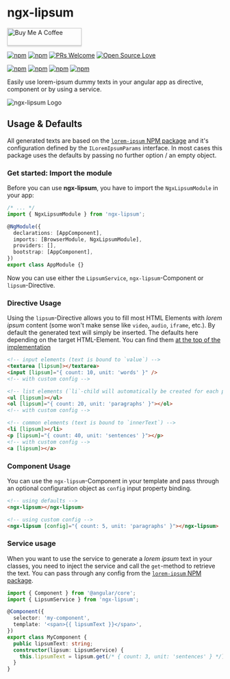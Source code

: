 # ngx-lipsum

<a href="https://www.buymeacoffee.com/dkoppenhagen" target="_blank"><img src="https://www.buymeacoffee.com/assets/img/custom_images/orange_img.png" alt="Buy Me A Coffee" style="height: 41px !important;width: 174px !important;box-shadow: 0px 3px 2px 0px rgba(190, 190, 190, 0.5) !important;-webkit-box-shadow: 0px 3px 2px 0px rgba(190, 190, 190, 0.5) !important;" ></a>

[![npm](https://img.shields.io/npm/v/ngx-lipsum.svg)](https://www.npmjs.com/package/ngx-lipsum)
[![npm](https://img.shields.io/npm/l/ngx-lipsum.svg)](https://www.npmjs.com/package/ngx-lipsum)
[![PRs Welcome](https://img.shields.io/badge/PRs-welcome-brightgreen.svg)](http://makeapullrequest.com)
[![Open Source Love](https://badges.frapsoft.com/os/v1/open-source.svg?v=102)](https://github.com/ellerbrock/open-source-badge/)

[![npm](https://img.shields.io/npm/dw/ngx-lipsum.svg)](https://www.npmjs.com/package/ngx-lipsum)
[![npm](https://img.shields.io/npm/dm/ngx-lipsum.svg)](https://www.npmjs.com/package/ngx-lipsum)
[![npm](https://img.shields.io/npm/dy/ngx-lipsum.svg)](https://www.npmjs.com/package/ngx-lipsum)
[![npm](https://img.shields.io/npm/dt/ngx-lipsum.svg)](https://www.npmjs.com/package/ngx-lipsum)

Easily use lorem-ipsum dummy texts in your angular app as directive, component or by using a service.

![ngx-lipsum Logo](https://github.com/d-koppenhagen/ngx-lipsum/raw/main/assets/lipsum-logo.svg)

## Usage & Defaults

All generated texts are based on the [`lorem-ipsum` NPM package](https://www.npmjs.com/package/lorem-ipsum#using-the-function) and it's configuration defined by the `ILoremIpsumParams` interface.
In most cases this package uses the defaults by passing no further option / an empty object.

### Get started: Import the module

Before you can use **ngx-lipsum**, you have to import the `NgxLipsumModule` in your app:

```ts
/* ... */
import { NgxLipsumModule } from 'ngx-lipsum';

@NgModule({
  declarations: [AppComponent],
  imports: [BrowserModule, NgxLipsumModule],
  providers: [],
  bootstrap: [AppComponent],
})
export class AppModule {}
```

Now you can use either the `LipsumService`, `ngx-lipsum`-Component or `lipsum`-Directive.

### Directive Usage

Using the `lipsum`-Directive allows you to fill most HTML Elements with _lorem ipsum_ content (some won't make sense like `video`, `audio`, `iframe`, etc.).
By default the generated text will simply be inserted.
The defaults here depending on the target HTML-Element. You can find them [at the top of the implementation ](https://github.com/d-koppenhagen/ngx-lipsum/tree/main/projects/ngx-lipsum/src/lib/lipsum.directive.ts)

```html
<!-- input elements (text is bound to `value`) -->
<textarea [lipsum]></textarea>
<input [lipsum]="{ count: 10, unit: 'words' }" />
<!-- with custom config -->

<!-- list elements (`li`-child will automatically be created for each paragraph) -->
<ul [lipsum]></ul>
<ol [lipsum]="{ count: 20, unit: 'paragraphs' }"></ol>
<!-- with custom config -->

<!-- common elements (text is bound to `innerText`) -->
<li [lipsum]></li>
<p [lipsum]="{ count: 40, unit: 'sentences' }"></p>
<!-- with custom config -->
<a [lipsum]></a>
```

### Component Usage

You can use the `ngx-lipsum`-Component in your template and pass through an optional configuration object as `config` input property binding.

```html
<!-- using defaults -->
<ngx-lipsum></ngx-lipsum>

<!-- using custom config -->
<ngx-lipsum [config]="{ count: 5, unit: 'paragraphs' }"></ngx-lipsum>
```

### Service usage

When you want to use the service to generate a _lorem ipsum_ text in your classes, you need to inject the service and call the `get`-method to retrieve the text.
You can pass through any config from the [`lorem-ipsum` NPM package](https://www.npmjs.com/package/lorem-ipsum#using-the-function).

```ts
import { Component } from '@angular/core';
import { LipsumService } from 'ngx-lipsum';

@Component({
  selector: 'my-component',
  template: '<span>{{ lipsumText }}</span>',
})
export class MyComponent {
  public lipsumText: string;
  constructor(lipsum: LipsumService) {
    this.lipsumText = lipsum.get(/* { count: 3, unit: 'sentences' } */);
  }
}
```
